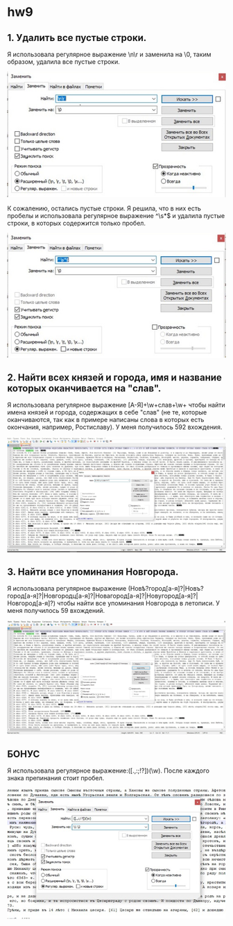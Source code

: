 # hw9
## 1. Удалить все пустые строки.
Я использовала регулярное выражение \n\r и заменила на \0, таким образом, удалила все пустые строки. 

![alt-текст](https://github.com/alexandradymova10/hw9/blob/master/1.jpg)

К сожалению, остались пустые строки. Я решила, что в них есть пробелы и использовала регулярное выражение ^\s*$ и удалила пустые строки, в которых содержится только пробел. 

![alt-текст](https://github.com/alexandradymova10/hw9/blob/master/2.jpg)

## 2. Найти всех князей и города, имя и название которых оканчивается на "слав".
Я использовала регулярное выражение [А-Я]+\w+слав+\w+ чтобы найти имена князей и города, содержащих в себе "слав" (не те, которые оканчиваются, так как в примере написаны слова в которых есть окончания, например, Ростиславу). У меня получилось 592 вхождения. 

![alt-текст](https://github.com/alexandradymova10/hw9/blob/master/3.jpg)

## 3. Найти все упоминания Новгорода.
Я использовала регулярное выражение (Новѣ?город[а-я]?|Новъ?город[а-я]?|Новгородц[а-я]?|Новагород[а-я]?|Новугород[а-я]?|Новгород[а-я]?) чтобы найти все упоминания Новгорода в летописи. У меня получилось 59 вхождений. 

![alt-текст](https://github.com/alexandradymova10/hw9/blob/master/4.jpg)

## БОНУС
Я использовала регулярное выражение:([.,:;!?])(\w). После каждого знака препинания стоит пробел.

![alt-текст](https://github.com/alexandradymova10/hw9/blob/master/5.jpg)

